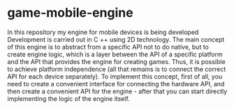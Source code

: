 # game-mobile-engine
In this repository my engine for mobile devices is being developed
Development is carried out in C ++ using 2D technology.
The main concept of this engine is to abstract from a specific API not to do native, but to create engine logic, which is a layer between the API of a specific platform and the API that provides the engine for creating games. Thus, it is possible to achieve platform independence (all that remains is to connect the correct API for each device separately).
To implement this concept, first of all, you need to create a convenient interface for connecting the hardware API, and then create a convenient API for the engine - after that you can start directly implementing the logic of the engine itself.
